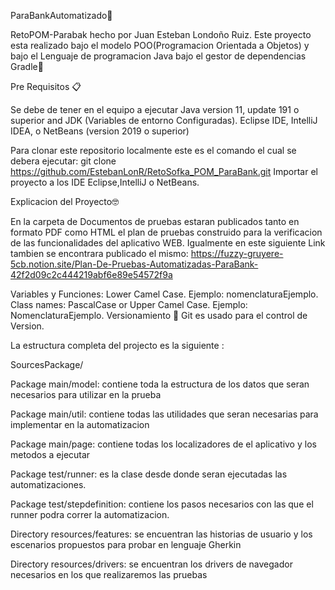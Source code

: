 ParaBankAutomatizado🤖

RetoPOM-Parabak hecho por Juan Esteban Londoño Ruiz. 
Este proyecto esta realizado bajo el modelo POO(Programacion Orientada a Objetos) y bajo el Lenguaje de programacion Java bajo el gestor de dependencias Gradle🐘

Pre Requisitos 📋

Se debe de tener en el equipo a ejecutar Java version 11, update 191 o superior and JDK (Variables de entorno Configuradas). Eclipse IDE, IntelliJ IDEA, o NetBeans (version 2019 o superior)

Para clonar este repositorio localmente este es el comando el cual se debera ejecutar: git clone https://github.com/EstebanLonR/RetoSofka_POM_ParaBank.git Importar el proyecto a los IDE Eclipse,IntelliJ o NetBeans.

Explicacion del Proyecto🤓

En la carpeta de Documentos de pruebas estaran publicados tanto en formato PDF como HTML el plan de pruebas construido para la verificacion de las funcionalidades del aplicativo WEB.
Igualmente en este siguiente Link tambien se encontrara publicado el mismo:
https://fuzzy-gruyere-5cb.notion.site/Plan-De-Pruebas-Automatizadas-ParaBank-42f2d09c2c444219abf6e89e54572f9a

Variables y Funciones: Lower Camel Case. Ejemplo: nomenclaturaEjemplo. Class names: PascalCase or Upper Camel Case. Ejemplo: NomenclaturaEjemplo. Versionamiento 🔀 Git es usado para el control de Version.

La estructura completa del projecto es la siguiente :

SourcesPackage/

Package main/model: contiene toda la estructura de los datos que seran necesarios para utilizar en la prueba

Package main/util: contiene todas las utilidades que seran necesarias para implementar en la automatizacion

Package main/page: contiene todas los localizadores de el aplicativo y los metodos a ejecutar

Package test/runner: es la clase desde donde seran ejecutadas las automatizaciones.

Package test/stepdefinition: contiene los pasos necesarios con las que el runner podra correr la automatizacion.

Directory resources/features: se encuentran las historias de usuario y los escenarios propuestos para probar en lenguaje Gherkin

Directory resources/drivers: se encuentran los drivers de navegador necesarios en los que realizaremos las pruebas
